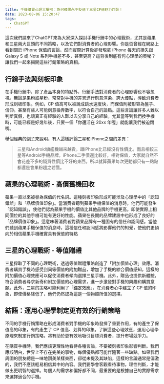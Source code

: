 ```yaml
---
title: 手機購買心理大揭密：為何蘋果永不貶值？三星CP值魅力炸裂！
date: 2023-08-06 15:20:47
tags:
  - ChatGPT
---
```


這次我們請來了ChatGPT來為大家深入探討手機行銷中的心理戰術，尤其是蘋果和三星兩大巨頭的不同策略，以及它們對消費者的心理影響。你是否曾經在網路上看到關於 iPhone 保值的言論，然而實際計算後卻發現拿 iPhone 每天的損失跟 Galaxy S 或 Note 系列手機差不多，甚至更高？這背後到底有何心理學的奧秘？讓我們一起來揭開這些行銷策略的真相。

## 行銷手法與刻板印象

在手機行銷中，除了產品本身的特點外，行銷手法對消費者的心理影響也不容忽視。無論是果粉或星粉，常常對手機的差異進行刻意渲染、誇大優點，導致消費者形成刻板印象。例如，CP 值高可以被說成跳水速度快，而保值則被形容為盤子、信仰。甚至有些人可能刻意操弄數字，以符合自己的論點。這些言論讓許多人難以判斷真假，也讓真正有經驗的人難以去分享自己的經驗。尤其當等到我們換手機時，可能已經是好幾年後，只要一個「你還活在 20xx 年喔」就能讓我們被迫閉嘴。

舉個經典的[例子](https://www.kocpc.com.tw/archives/503893)來說明，有人這樣評論三星和iPhone之間的差異：
> 三星和Android旗艦機越來越貴，跟iPhone比已經沒有性價比。而且相較三星等Android手機品牌，iPhone二手價還比較好，相對保值，大家就自然不會花差不多的錢買性價比不好的東西。所以就算蘋果每次更動都只有一點點都還是會果粉趨之若鶩。

## 蘋果的心理戰術 - 高價舊機回收

蘋果一直以來被譽為保值的代名詞。這種刻板印象形成可能涉及心理學中的「認知錯誤」和「品牌價值印象」。當消費者聽到蘋果手機保值的消息時，他們可能發生「認知錯誤」，使他們認為蘋果手機的價值比其他品牌的手機更高，即使實際上相同價位的其他手機可能有更好的性能。蘋果在長期的品牌建設中也形成了良好的「品牌價值印象」。這意味著消費者對蘋果品牌有一種固有的信任和認同感。當他們聽到蘋果手機保值的消息時，這種信任和認同感將影響他們的知覺，使他們更傾向於相信蘋果手機確實具有保值的特點

## 三星的心理戰術 - 等值贈禮

三星採取了不同的心理戰術，透過等值贈禮策略創造了「附加價值心理」效應。消費者購買手機時感受到同等價值的附加贈品，增加了手機的綜合價值感知，這樣的附加價值心理效應可以促使消費者傾向選擇三星手機。此外，贈品也提供新體驗，符合消費者尋求新奇和附加價值的心理需求，進一步激發對手機的興趣和購買意願。此外，三星的策略可能利用了「錨定效應」，在消費者心中建立了 CP 值的印象，即使價格降低了，他們仍然認為這是一個物超所值的選擇。


## 結語：運用心理學制定更有效的行銷策略

不同的手機行銷策略在形成消費者對手機的印象時發揮了重要作用，有的產生了保值高的印象，有的產生了 CP 值高、划算的印象。了解這些心理效應，運用心理學原理來制定行銷策略，將有助於更有效地吸引目標消費者，提升市場競爭力。

在購買手機時，我們應該更理性地看待各種言論，不要被刻板印象影響判斷。我們應該明白，世界上不存在完美的事物，每個優點都可能伴隨著一些缺點。如果我們周圍的朋友總是一味地讚美某樣東西，卻從未提及其缺陷，這樣的言論通常是偏激的，我們不應該輕易相信其中的內容。我們要學會客觀看待事物，理性判斷，才能做出更明智的選擇。每個人的需求和偏好都不同，最重要的是根據自己的實際需求來選擇適合的手機。

